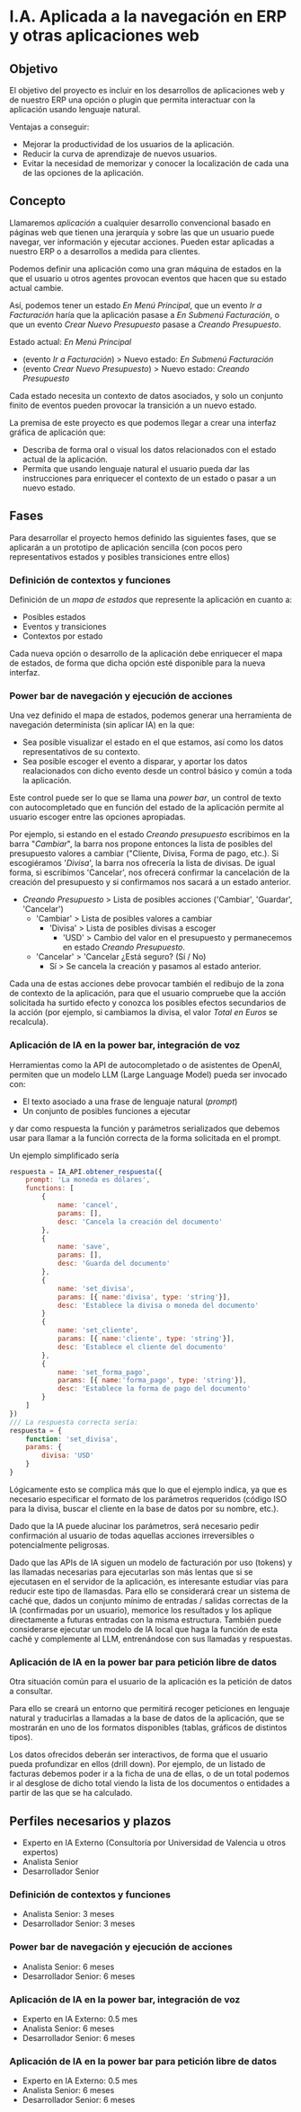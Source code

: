# I.A. Aplicada a la navegación en ERP y otras aplicaciones web

## Objetivo
El objetivo del proyecto es incluir en los desarrollos de aplicaciones web y de nuestro ERP una opción o plugin que permita interactuar con la aplicación usando lenguaje natural.

Ventajas a conseguir:
+ Mejorar la productividad de los usuarios de la aplicación.
+ Reducir la curva de aprendizaje de nuevos usuarios.
+ Evitar la necesidad de memorizar y conocer la localización de cada una de las opciones de la aplicación.

## Concepto
Llamaremos _aplicación_ a cualquier desarrollo convencional basado en páginas web que tienen una jerarquía y sobre las que un usuario puede navegar, ver información y ejecutar acciones. Pueden estar aplicadas a nuestro ERP o a desarrollos a medida para clientes.

Podemos definir una aplicación como una gran máquina de estados en la que el usuario u otros agentes provocan eventos que hacen que su estado actual cambie. 

Así, podemos tener un estado _En Menú Principal_, que un evento _Ir a Facturación_ haría que la aplicación pasase a _En Submenú Facturación_, o que un evento _Crear Nuevo Presupuesto_ pasase a _Creando Presupuesto_.

Estado actual: _En Menú Principal_
+ (evento _Ir a Facturación_) > Nuevo estado: _En Submenú Facturación_
+ (evento _Crear Nuevo Presupuesto_) > Nuevo estado: _Creando Presupuesto_

Cada estado necesita un contexto de datos asociados, y solo un conjunto finito de eventos pueden provocar la transición a un nuevo estado.

La premisa de este proyecto es que podemos llegar a crear una interfaz gráfica de aplicación que:
+ Describa de forma oral o visual los datos relacionados con el estado actual de la aplicación.
+ Permita que usando lenguaje natural el usuario pueda dar las instrucciones para enriquecer el contexto de un estado o pasar a un nuevo estado.

## Fases
Para desarrollar el proyecto hemos definido las siguientes fases, que se aplicarán a un prototipo de aplicación sencilla (con pocos pero representativos estados y posibles transiciones entre ellos)

### Definición de contextos y funciones
Definición de un _mapa de estados_ que represente la aplicación en cuanto a:
+ Posibles estados
+ Eventos y transiciones
+ Contextos por estado

Cada nueva opción o desarrollo de la aplicación debe enriquecer el mapa de estados, de forma que dicha opción esté disponible para la nueva interfaz.

### Power bar de navegación y ejecución de acciones
Una vez definido el mapa de estados, podemos generar una herramienta de navegación determinista (sin aplicar IA) en la que:
+ Sea posible visualizar el estado en el que estamos, así como los datos representativos de su contexto.
+ Sea posible escoger el evento a disparar, y aportar los datos realacionados con dicho evento desde un control básico y común a toda la aplicación.

Este control puede ser lo que se llama una _power bar_, un control de texto con autocompletado que en función del estado de la aplicación permite al usuario escoger entre las opciones apropiadas.

Por ejemplo, si estando en el estado _Creando presupuesto_ escribimos en la barra "_Cambiar_", la barra nos propone entonces la lista de posibles del presupuesto valores a cambiar ("Cliente, Divisa, Forma de pago, etc.). Si escogiéramos '_Divisa_', la barra nos ofrecería la lista de divisas. De igual forma, si escribimos 'Cancelar', nos ofrecerá confirmar la cancelación de la creación del presupuesto y si confirmamos nos sacará a un estado anterior.

+ _Creando Presupuesto_ > Lista de posibles acciones ('Cambiar', 'Guardar', 'Cancelar')
    + 'Cambiar' > Lista de posibles valores a cambiar
        + 'Divisa' > Lista de posibles divisas a escoger
            + 'USD' > Cambio del valor en el presupuesto y permanecemos en estado _Creando Presupuesto_.
    + 'Cancelar' > 'Cancelar ¿Está seguro? (Sí / No)
        + Sí > Se cancela la creación y pasamos al estado anterior.

Cada una de estas acciones debe provocar también el redibujo de la zona de contexto de la aplicación, para que el usuario compruebe que la acción solicitada ha surtido efecto y conozca los posibles efectos secundarios de la acción (por ejemplo, si cambiamos la divisa, el valor _Total en Euros_ se recalcula).

### Aplicación de IA en la power bar, integración de voz
Herramientas como la API de autocompletado o de asistentes de OpenAI, permiten que un modelo LLM (Large Language Model) pueda ser invocado con:
+ El texto asociado a una frase de lenguaje natural (_prompt_)
+ Un conjunto de posibles funciones a ejecutar

y dar como respuesta la función y parámetros serializados que debemos usar para llamar a la función correcta de la forma solicitada en el prompt.

Un ejemplo simplificado sería
```js
respuesta = IA_API.obtener_respuesta({
    prompt: 'La moneda es dólares',
    functions: [
        {
            name: 'cancel',
            params: [],
            desc: 'Cancela la creación del documento'
        },
        {
            name: 'save',
            params: [],
            desc: 'Guarda del documento'
        },
        {
            name: 'set_divisa',
            params: [{ name:'divisa', type: 'string'}],
            desc: 'Establece la divisa o moneda del documento'
        }
        {
            name: 'set_cliente',
            params: [{ name:'cliente', type: 'string'}],
            desc: 'Establece el cliente del documento'
        },
        {
            name: 'set_forma_pago',
            params: [{ name:'forma_pago', type: 'string'}],
            desc: 'Establece la forma de pago del documento'
        }
    ]
})
/// La respuesta correcta sería:
respuesta = {
    function: 'set_divisa',
    params: {
        divisa: 'USD'
    }
}
```
Lógicamente esto se complica más que lo que el ejemplo indica, ya que es necesario especificar el formato de los parámetros requeridos (código ISO para la divisa, buscar el cliente en la base de datos por su nombre, etc.).

Dado que la IA puede alucinar los parámetros, será necesario pedir confirmación al usuario de todas aquellas acciones irreversibles o potencialmente peligrosas.

Dado que las APIs de IA siguen un modelo de facturación por uso (tokens) y las llamadas necesarias para ejecutarlas son más lentas que si se ejecutasen en el servidor de la aplicación, es interesante estudiar vías para reducir este tipo de llamasdas. Para ello se considerará crear un sistema de caché que, dados un conjunto mínimo de entradas / salidas correctas de la IA (confirmadas por un usuario), memorice los resultados y los aplique directamente a futuras entradas con la misma estructura. También puede considerarse ejecutar un modelo de IA local que haga la función de esta caché y complemente al LLM, entrenándose con sus llamadas y respuestas.

### Aplicación de IA en la power bar para petición libre de datos
Otra situación común para el usuario de la aplicación es la petición de datos a consultar.

Para ello se creará un entorno que permitirá recoger peticiones en lenguaje natural y traducirlas a llamadas a la base de datos de la aplicación, que se mostrarán en uno de los formatos disponibles (tablas, gráficos de distintos tipos).

Los datos ofrecidos deberán ser interactivos, de forma que el usuario pueda profundizar en ellos (drill down). Por ejemplo, de un listado de facturas debemos poder ir a la ficha de una de ellas, o de un total podemos ir al desglose de dicho total viendo la lista de los documentos o entidades a partir de las que se ha calculado.

## Perfiles necesarios y plazos

+ Experto en IA Externo (Consultoría por Universidad de Valencia u otros expertos)
+ Analista Senior
+ Desarrollador Senior

### Definición de contextos y funciones
+ Analista Senior: 3 meses
+ Desarrollador Senior: 3 meses

### Power bar de navegación y ejecución de acciones
+ Analista Senior: 6 meses
+ Desarrollador Senior: 6 meses

### Aplicación de IA en la power bar, integración de voz
+ Experto en IA Externo: 0.5 mes
+ Analista Senior: 6 meses
+ Desarrollador Senior: 6 meses

### Aplicación de IA en la power bar para petición libre de datos
+ Experto en IA Externo: 0.5 mes
+ Analista Senior: 6 meses
+ Desarrollador Senior: 6 meses
